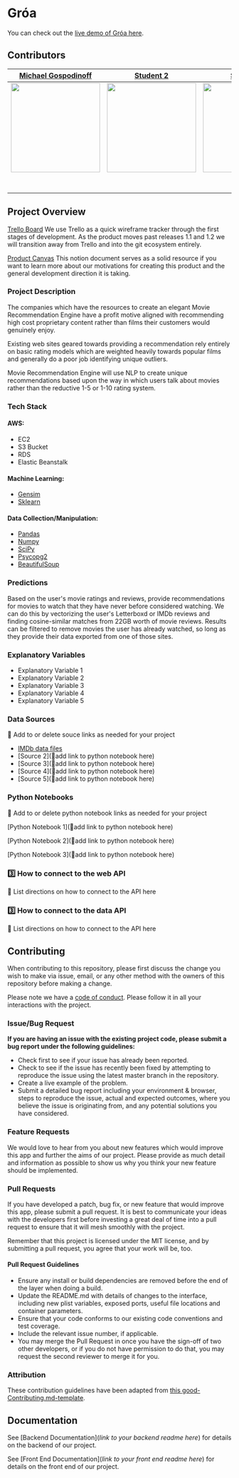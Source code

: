 # Gróa

You can check out the [live demo of Gróa here](http://www.groa.us/).

## Contributors

|                                       [Michael Gospodinoff](https://github.com/cmgospod)                                        |                                       [Student 2](https://github.com/)                                        |                                       [Student 3](https://github.com/)                                        |                                       [Coop Williams](https://github.com/coopwilliams)                                        |                                       [Eric Smith](https://github.com/moviedatascience)                                        |
| :-----------------------------------------------------------------------------------------------------------: | :-----------------------------------------------------------------------------------------------------------: | :-----------------------------------------------------------------------------------------------------------: | :-----------------------------------------------------------------------------------------------------------: | :-----------------------------------------------------------------------------------------------------------: |
|                      [<img src="https://avatars1.githubusercontent.com/u/53590416?s=400&u=1ddb3c7742a0c79a8d108b2aeff7680e32faa29e&v=4" width = "200" />](https://github.com/cmgospod)                       |                      [<img src="https://www.dalesjewelers.com/wp-content/uploads/2018/10/placeholder-silhouette-female.png" width = "200" />](https://github.com/)                       |                      [<img src="https://www.dalesjewelers.com/wp-content/uploads/2018/10/placeholder-silhouette-male.png" width = "200" />](https://github.com/)                       |                      [<img src="https://avatars2.githubusercontent.com/u/6357375?s=460&v=4" width = "200" />](https://github.com/)                       |                      [<img src="https://ca.slack-edge.com/T4JUEB3ME-ULYDF6SMC-gee06200f773-512" width = "200" />](https://www.imdb.com/title/tt0047522/videoplayer/vi375194649)                       |
|                 [<img src="https://github.com/favicon.ico" width="15"> ](https://github.com/cmgospod)                 |            [<img src="https://github.com/favicon.ico" width="15"> ](https://github.com/honda0306)             |           [<img src="https://github.com/favicon.ico" width="15"> ](https://github.com/Mister-Corn)            |          [<img src="https://github.com/favicon.ico" width="15"> ](https://github.com/coopwilliams)           |            [<img src="https://github.com/favicon.ico" width="15"> ](https://github.com/moviedatascience)             |
| [ <img src="https://static.licdn.com/sc/h/al2o9zrvru7aqj8e1x2rzsrca" width="15"> ](https://www.linkedin.com/in/michael-gospodinoff-00908216a/) | [ <img src="https://static.licdn.com/sc/h/al2o9zrvru7aqj8e1x2rzsrca" width="15"> ](https://www.linkedin.com/) | [ <img src="https://static.licdn.com/sc/h/al2o9zrvru7aqj8e1x2rzsrca" width="15"> ](https://www.linkedin.com/) | [ <img src="https://static.licdn.com/sc/h/al2o9zrvru7aqj8e1x2rzsrca" width="15"> ](https://www.linkedin.com/in/cooper-williams-308b2a60/) | [ <img src="https://static.licdn.com/sc/h/al2o9zrvru7aqj8e1x2rzsrca" width="15"> ](https://www.linkedin.com/in/ericdavidsmith91/) |


## Project Overview


 [Trello Board](https://trello.com/b/ZyU1nW83/labs19-movierecommender)
We use Trello as a quick wireframe tracker through the first stages of development. As the product moves past releases 1.1 and 1.2 we will transition away from Trello and into the git ecosystem entirely. 

 [Product Canvas](https://www.notion.so/b593b3d6c6ca41b5a32871e10e4ac3b7?v=bfe15a25eab44b15bfdc04fd1763cc2e)
This notion document serves as a solid resource if you want to learn more about our motivations for creating this product and the general development direction it is taking.

### Project Description

The companies which have the resources to create an elegant Movie Recommendation Engine have a profit motive aligned with recommending high cost proprietary content rather than films their customers would genuinely enjoy.

Existing web sites geared towards providing a recommendation rely entirely on basic rating models which are weighted heavily towards popular films and generally do a poor job identifying unique outliers.

Movie Recommendation Engine will use NLP to create unique recommendations based upon the way in which users talk about movies rather than the reductive 1-5 or 1-10 rating system.


### Tech Stack

#### AWS:

- EC2
- S3 Bucket
- RDS
- Elastic Beanstalk

#### Machine Learning:

- [Gensim](https://radimrehurek.com/gensim/)
- [Sklearn](https://scikit-learn.org/stable/index.html)

#### Data Collection/Manipulation:

- [Pandas](https://pypi.org/project/pandas/)
- [Numpy](https://numpy.org/)
- [SciPy](https://www.scipy.org)
- [Psycopg2](https://pypi.org/project/psycopg2)
- [BeautifulSoup](https://pypi.org/project/beautifulsoup4/)

### Predictions

Based on the user's movie ratings and reviews, provide recommendations for movies to watch that they have never before considered watching. We can do this by vectorizing the user's Letterboxd or IMDb reviews and finding cosine-similar matches from 22GB worth of movie reviews. Results can be filtered to remove movies the user has already watched, so long as they provide their data exported from one of those sites.

###  Explanatory Variables

-   Explanatory Variable 1
-   Explanatory Variable 2
-   Explanatory Variable 3
-   Explanatory Variable 4
-   Explanatory Variable 5

### Data Sources
🚫  Add to or delete souce links as needed for your project


-   [IMDb data files](https://datasets.imdbws.com/)
-   [Source 2](🚫add link to python notebook here)
-   [Source 3](🚫add link to python notebook here)
-   [Source 4](🚫add link to python notebook here)
-   [Source 5](🚫add link to python notebook here)

### Python Notebooks

🚫  Add to or delete python notebook links as needed for your project

[Python Notebook 1](🚫add link to python notebook here)

[Python Notebook 2](🚫add link to python notebook here)

[Python Notebook 3](🚫add link to python notebook here)

### 3️⃣ How to connect to the web API

🚫 List directions on how to connect to the API here

### 3️⃣ How to connect to the data API

🚫 List directions on how to connect to the API here

## Contributing

When contributing to this repository, please first discuss the change you wish to make via issue, email, or any other method with the owners of this repository before making a change.

Please note we have a [code of conduct](./code_of_conduct.md.md). Please follow it in all your interactions with the project.

### Issue/Bug Request

 **If you are having an issue with the existing project code, please submit a bug report under the following guidelines:**
 - Check first to see if your issue has already been reported.
 - Check to see if the issue has recently been fixed by attempting to reproduce the issue using the latest master branch in the repository.
 - Create a live example of the problem.
 - Submit a detailed bug report including your environment & browser, steps to reproduce the issue, actual and expected outcomes,  where you believe the issue is originating from, and any potential solutions you have considered.

### Feature Requests

We would love to hear from you about new features which would improve this app and further the aims of our project. Please provide as much detail and information as possible to show us why you think your new feature should be implemented.

### Pull Requests

If you have developed a patch, bug fix, or new feature that would improve this app, please submit a pull request. It is best to communicate your ideas with the developers first before investing a great deal of time into a pull request to ensure that it will mesh smoothly with the project.

Remember that this project is licensed under the MIT license, and by submitting a pull request, you agree that your work will be, too.

#### Pull Request Guidelines

- Ensure any install or build dependencies are removed before the end of the layer when doing a build.
- Update the README.md with details of changes to the interface, including new plist variables, exposed ports, useful file locations and container parameters.
- Ensure that your code conforms to our existing code conventions and test coverage.
- Include the relevant issue number, if applicable.
- You may merge the Pull Request in once you have the sign-off of two other developers, or if you do not have permission to do that, you may request the second reviewer to merge it for you.

### Attribution

These contribution guidelines have been adapted from [this good-Contributing.md-template](https://gist.github.com/PurpleBooth/b24679402957c63ec426).

## Documentation

See [Backend Documentation](_link to your backend readme here_) for details on the backend of our project.

See [Front End Documentation](_link to your front end readme here_) for details on the front end of our project.
